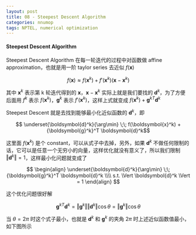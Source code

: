 ```yaml
---
layout: post
title: 08 - Steepest Descent Algorithm
categories: nnumop
tags: NPTEL, numerical optimization
---
```


#### Steepest Descent Algorithm

Steepest Descent Algorithm 在每一轮迭代的过程中对函数做 affine approximation，也就是用一阶 taylor series 去近似 $f(\boldsymbol{x})$

$$f(\boldsymbol{x}) \approx f(\boldsymbol{x}^k) + f'(\boldsymbol{x}^k)(\boldsymbol{x} - \boldsymbol{x}^k)$$

其中 $\boldsymbol{x}^k$ 表示第 k 轮迭代得到的 $\boldsymbol{x}$，$\boldsymbol{x} - \boldsymbol{x}^k$ 实际上就是我们要找的 $\boldsymbol{d}^k$，为了方便后面用 $f^k$ 表示 $f(\boldsymbol{x}^k)$，$\boldsymbol{g}^k$ 表示 $f'(\boldsymbol{x}^k)$，这样上式就变成 $f(\boldsymbol{x}^k) + {\boldsymbol{g}^k}^T \boldsymbol{d}^k$

Steepest Descent 就是去找到能够最小化近似函数的 $\boldsymbol{d}^k$，即

$$ \underset{\boldsymbol{d}^k}{\arg\min} \;\; f(\boldsymbol{x}^k) + {\boldsymbol{g}^k}^T \boldsymbol{d}^k$$

这里面 $f(\boldsymbol{x}^k)$ 是个 constant，可以从式子中去掉，另外，如果 $\boldsymbol{d}^k$ 不做任何限制的话，它可以是任意一个无穷小的向量，这样优化就没有意义了，所以我们限制 $\Vert \boldsymbol{d}^k \Vert = 1$，这样最小化问题就变成了

$$
\begin{align}
\underset{\boldsymbol{d}^k}{\arg\min} \;\; {\boldsymbol{g}^k}^T \boldsymbol{d}^k \\\\
s.t. \Vert \boldsymbol{d}^k \Vert = 1
\end{align}
$$

这个优化问题很好解

$$
{\boldsymbol{g}^k}^T \boldsymbol{d}^k = \Vert \boldsymbol{g}^k \Vert \Vert \boldsymbol{d}^k \Vert \cos \theta = \Vert \boldsymbol{g}^k \Vert \cos \theta
$$

当 $\theta = 2\pi$ 时这个式子最小，也就是 $\boldsymbol{d}^k$ 和 $\boldsymbol{g}^k$ 的夹角 $2\pi$ 时上述近似函数值最小，如下图所示
